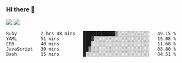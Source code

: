 ### Hi there 👋

<!--
**sasharevzin/sasharevzin** is a ✨ _special_ ✨ repository because its `README.md` (this file) appears on your GitHub profile.

Here are some ideas to get you started:

- 🔭 I’m currently working on ...
- 🌱 I’m currently learning ...
- 👯 I’m looking to collaborate on ...
- 🤔 I’m looking for help with ...
- 💬 Ask me about ...
- 📫 How to reach me: ...
- 😄 Pronouns: ...
- ⚡ Fun fact: ...
-->

![](https://yusufozturk.vercel.app/api?username=sasharevzin&hide_title=true&include_all_commits=true&count_private=true&show_icons=true) ![](https://yusufozturk.vercel.app/api/top-langs/?username=sasharevzin&layout=compact&langs_count=10&hide=apacheconf,coffeescript)

<!--START_SECTION:waka-->
```text
Ruby         2 hrs 48 mins   ████████████▒░░░░░░░░░░░░   49.15 % 
YAML         51 mins         ███▓░░░░░░░░░░░░░░░░░░░░░   15.08 % 
ERB          40 mins         ███░░░░░░░░░░░░░░░░░░░░░░   11.68 % 
JavaScript   30 mins         ██▒░░░░░░░░░░░░░░░░░░░░░░   08.80 % 
Bash         15 mins         █░░░░░░░░░░░░░░░░░░░░░░░░   04.51 % 
```
<!--END_SECTION:waka-->
